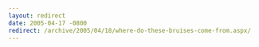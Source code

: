 ```yaml
---
layout: redirect
date: 2005-04-17 -0800
redirect: /archive/2005/04/18/where-do-these-bruises-come-from.aspx/
---
```

